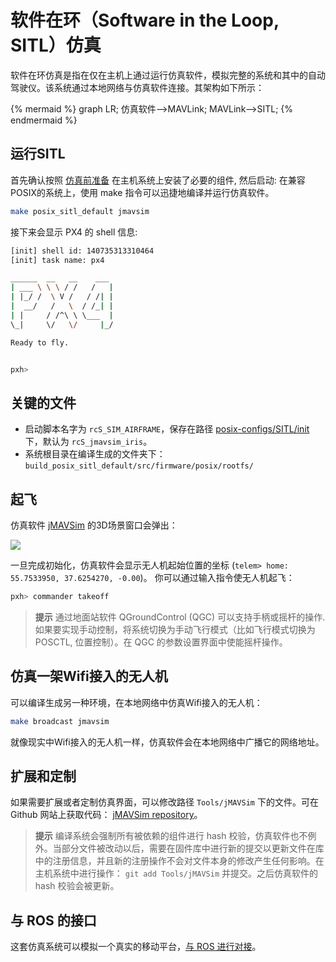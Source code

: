 # 软件在环（Software in the Loop, SITL）仿真 

软件在环仿真是指在仅在主机上通过运行仿真软件，模拟完整的系统和其中的自动驾驶仪。该系统通过本地网络与仿真软件连接。其架构如下所示：

{% mermaid %}
graph LR;
  仿真软件-->MAVLink;
  MAVLink-->SITL;
{% endmermaid %}

## 运行SITL

首先确认按照 [仿真前准备](starting-installing.md) 在主机系统上安装了必要的组件, 然后启动: 在兼容POSIX的系统上，使用 make 指令可以迅捷地编译并运行仿真软件。

```sh
make posix_sitl_default jmavsim
```

接下来会显示 PX4 的 shell 信息:

```sh
[init] shell id: 140735313310464
[init] task name: px4

______  __   __    ___ 
| ___ \ \ \ / /   /   |
| |_/ /  \ V /   / /| |
|  __/   /   \  / /_| |
| |     / /^\ \ \___  |
\_|     \/   \/     |_/

Ready to fly.


pxh>
```

## 关键的文件

  * 启动脚本名字为 `rcS_SIM_AIRFRAME`，保存在路径 [posix-configs/SITL/init](https://github.com/PX4/Firmware/tree/master/posix-configs/SITL/init) 下，默认为 `rcS_jmavsim_iris`。
  * 系统根目录在编译生成的文件夹下： `build_posix_sitl_default/src/firmware/posix/rootfs/`

## 起飞

仿真软件 [jMAVSim](http://github.com/PX4/jMAVSim.git) 的3D场景窗口会弹出：

![](images/sim/jmavsim.png)

一旦完成初始化，仿真软件会显示无人机起始位置的坐标 (`telem> home: 55.7533950, 37.6254270, -0.00`)。 你可以通过输入指令使无人机起飞：

```sh
pxh> commander takeoff
```

> **提示** 通过地面站软件 QGroundControl (QGC) 可以支持手柄或摇杆的操作. 如果要实现手动控制，将系统切换为手动飞行模式（比如飞行模式切换为 POSCTL, 位置控制）。在 QGC 的参数设置界面中使能摇杆操作。

## 仿真一架Wifi接入的无人机

可以编译生成另一种环境，在本地网络中仿真Wifi接入的无人机：

```sh
make broadcast jmavsim
```

就像现实中Wifi接入的无人机一样，仿真软件会在本地网络中广播它的网络地址。

## 扩展和定制

如果需要扩展或者定制仿真界面，可以修改路径 `Tools/jMAVSim`  下的文件。可在 Github 网站上获取代码： [jMAVSim repository](https://github.com/px4/jMAVSim)。

> **提示** 编译系统会强制所有被依赖的组件进行 hash 校验，仿真软件也不例外。当部分文件被改动以后，需要在固件库中进行新的提交以更新文件在库中的注册信息，并且新的注册操作不会对文件本身的修改产生任何影响。在主机系统中进行操作： `git add Tools/jMAVSim` 并提交。之后仿真软件的 hash 校验会被更新。

## 与 ROS 的接口

这套仿真系统可以模拟一个真实的移动平台，[与 ROS 进行对接](simulation-ros-interface.md)。
